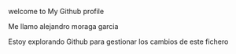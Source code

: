 welcome to My Github profile


Me llamo alejandro moraga garcia

Estoy explorando Github para gestionar los cambios de este fichero 
